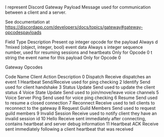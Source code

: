 I represent Discord Gateway Payload Message used for communication between a client and a server.

See documentation at https://discordapp.com/developers/docs/topics/gateway#gateway-opcodespayloads

Field	Type	Description	Present
op	integer	opcode for the payload	Always
d	?mixed (object, integer, bool)	event data	Always
s	integer	sequence number, used for resuming sessions and heartbeats	Only for Opcode 0
t	string	the event name for this payload	Only for Opcode 0


Gateway Opcodes

Code	Name	Client Action	Description
0	Dispatch	Receive	dispatches an event
1	Heartbeat	Send/Receive	used for ping checking
2	Identify	Send	used for client handshake
3	Status Update	Send	used to update the client status
4	Voice State Update	Send	used to join/move/leave voice channels
5	Voice Server Ping	Send	used for voice ping checking
6	Resume	Send	used to resume a closed connection
7	Reconnect	Receive	used to tell clients to reconnect to the gateway
8	Request Guild Members	Send	used to request guild members
9	Invalid Session	Receive	used to notify client they have an invalid session id
10	Hello	Receive	sent immediately after connecting, contains heartbeat and server debug information
11	Heartbeat ACK	Receive	sent immediately following a client heartbeat that was received
